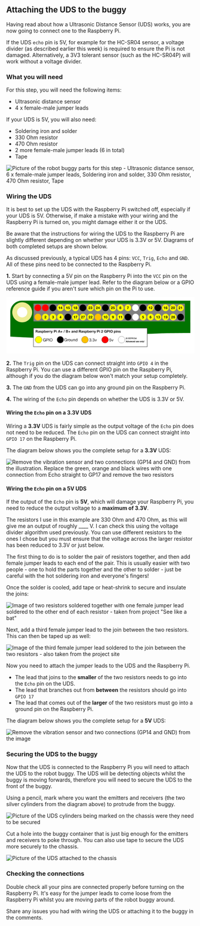 [comment]: # (
Is this step open? Y/N
If so, short description of this step:
Related links:
Related files:
)

## Attaching the UDS to the buggy

Having read about how a Ultrasonic Distance Sensor (UDS) works, you are now going to connect one to the Raspberry Pi.

If the UDS `echo` pin is 5V, for example for the HC-SR04 sensor, a voltage divider (as described earlier this week) is required to ensure the Pi is not damaged. Alternatively, a 3V3 tolerant  sensor (such as the HC-SR04P) will work without a voltage divider.

### What you will need

For this step, you will need the following items:

+ Ultrasonic distance sensor <!-- Check aliexpress wishlist -->
+ 4 x female-male jumper leads

If your UDS is 5V, you will also need:

+ Soldering iron and solder
+ 330 Ohm resistor <!-- Change to: 2 different sized resistors to split the voltage e.g. a 330 Ohm resistor and a 470 Ohm resistor -->
+ 470 Ohm resistor
+ 2 more female-male jumper leads (6 in total)
+ Tape

![Picture of the robot buggy parts for this step - Ultrasonic distance sensor, 6 x female-male jumper leads, Soldering iron and solder, 330 Ohm resistor, 470 Ohm resistor, Tape](images/2_7-parts-for-the-UDS)

### Wiring the UDS

It is best to set up the UDS with the Raspberry Pi switched off, especially if your UDS is 5V. Otherwise, if make a mistake with your wiring and the Raspberry Pi is turned on, you might damage either it or the UDS.

Be aware that the instructions for wiring the UDS to the Raspberry Pi are slightly different depending on whether your UDS is 3.3V or 5V. Diagrams of both completed setups are shown below.

As discussed previously, a typical UDS has 4 pins: `VCC`, `Trig`, `Echo` and `GND`. All of these pins need to be connected to the Raspberry Pi.

**1.** Start by connecting a 5V pin on the Raspberry Pi into the `VCC` pin on the UDS using a female-male jumper lead. Refer to the diagram below or a GPIO reference guide if you aren't sure which pin on the Pi to use.

![The layout of the GPIO pins on a 40 pin Raspberry Pi using GPIO numbering, which can be used as a reference guide](images/1_4-gpio-numbers-raspberry-pi-40-pin-header.png)

**2.** The `Trig` pin on the UDS can connect straight into `GPIO 4` in the Raspberry Pi. You can use a different GPIO pin on the Raspberry Pi, although if you do the diagram below won't match your setup completely.

**3.** The `GND` from the UDS can go into any ground pin on the Raspberry Pi.

**4.** The wiring of the `Echo` pin depends on whether the UDS is 3.3V or 5V.

#### Wiring the `Echo` pin on a 3.3V UDS

Wiring a **3.3V** UDS is fairly simple as the output voltage of the `Echo` pin does not need to be reduced. The `Echo` pin on the UDS can connect straight into `GPIO 17` on the Raspberry Pi.

The diagram below shows you the complete setup for a **3.3V** UDS:

![Remove the vibration sensor and two connections (GP14 and GND) from the illustration. Replace the green, orange and black wires with one connection from Echo straight to GP17 and remove the two resistors](https://projects-static.raspberrypi.org/projects/see-like-a-bat/88c95cc4c253c700132e4c26f23373c277241549/en/images/See_Like_A_Bat_Diagram_7.png)

#### Wiring the `Echo` pin on a 5V UDS

If the output of the `Echo` pin is **5V**, which will damage your Raspberry Pi, you need to reduce the output voltage to a **maximum of 3.3V**.

The resistors I use in this example are 330 Ohm and 470 Ohm, as this will give me an output of roughly ____ V. I can check this using the voltage divider algorithm used previously. You can use different resistors to the ones I chose but you must ensure that the voltage across the larger resistor has been reduced to 3.3V or just below.

The first thing to do is to solder the pair of resistors together, and then add female jumper leads to each end of the pair. This is usually easier with two people - one to hold the parts together and the other to solder - just be careful with the hot soldering iron and everyone's fingers!

Once the solder is cooled, add tape or heat-shrink to secure and insulate the joins:

![Image of two resistors soldered together with one female jumper lead soldered to the other end of each resistor - taken from project "See like a bat"](https://projects-static.raspberrypi.org/projects/see-like-a-bat/88c95cc4c253c700132e4c26f23373c277241549/en/images/joined_resistors.jpg)

Next, add a third female jumper lead to the join between the two resistors. This can then be taped up as well:

![Image of the third female jumper lead soldered to the join between the two resistors - also taken from the project site](https://projects-static.raspberrypi.org/projects/see-like-a-bat/88c95cc4c253c700132e4c26f23373c277241549/en/images/t_join.jpg)

Now you need to attach the jumper leads to the UDS and the Raspberry Pi.

+ The lead that joins to the **smaller** of the two resistors needs to go into the `Echo` pin on the UDS.
+ The lead that branches out from **between** the resistors should go into `GPIO 17`
+ The lead that comes out of the **larger** of the two resistors must go into a ground pin on the Raspberry Pi.

The diagram below shows you the complete setup for a **5V** UDS:

![Remove the vibration sensor and two connections (GP14 and GND) from the image](https://projects-static.raspberrypi.org/projects/see-like-a-bat/88c95cc4c253c700132e4c26f23373c277241549/en/images/See_Like_A_Bat_Diagram_7.png)

### Securing the UDS to the buggy

Now that the UDS is connected to the Raspberry Pi you will need to attach the UDS to the robot buggy. The UDS will be detecting objects whilst the buggy is moving forwards, therefore you will need to secure the UDS to the front of the buggy.

Using a pencil, mark where you want the emitters and receivers (the two silver cylinders from the diagram above) to protrude from the buggy.

![Picture of the UDS cylinders being marked on the chassis were they need to be secured](images/2_7-marking-UDS-on-the-chassis)

Cut a hole into the buggy container that is just big enough for the emitters and receivers to poke through. You can also use tape to secure the UDS more securely to the chassis.

![Picture of the UDS attached to the chassis](images/2_7-UDS-attached-to-chassis)

### Checking the connections

Double check all your pins are connected properly before turning on the Raspberry Pi. It's easy for the jumper leads to come loose from the Raspberry Pi whilst you are moving parts of the robot buggy around.

Share any issues you had with wiring the UDS or attaching it to the buggy in the comments.